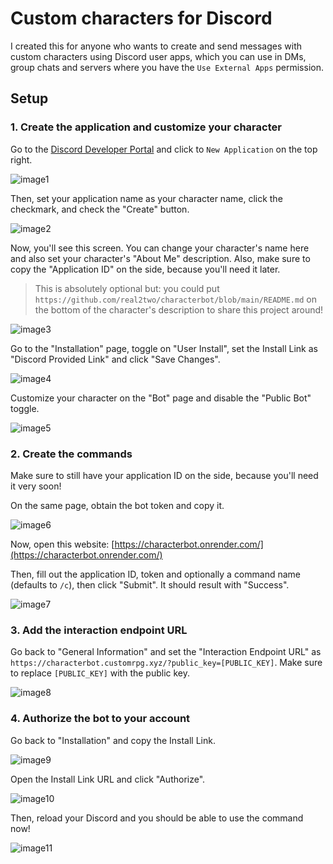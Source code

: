 # Custom characters for Discord

I created this for anyone who wants to create and send messages with custom characters using Discord user apps, which you can use in DMs, group chats and servers where you have the `Use External Apps` permission.

## Setup

### 1. Create the application and customize your character

Go to the [Discord Developer Portal](https://discord.com/developers/applications) and click to `New Application` on the top right.

![image1](/assets/image1.png)

Then, set your application name as your character name, click the checkmark, and check the "Create" button.

![image2](/assets/image2.png)

Now, you'll see this screen. You can change your character's name here and also set your character's "About Me" description. Also, make sure to copy the "Application ID" on the side, because you'll need it later.

> This is absolutely optional but: you could put `https://github.com/real2two/characterbot/blob/main/README.md` on the bottom of the character's description to share this project around!

![image3](/assets/image3.png)

Go to the "Installation" page, toggle on "User Install", set the Install Link as "Discord Provided Link" and click "Save Changes".

![image4](/assets/image4.png)

Customize your character on the "Bot" page and disable the "Public Bot" toggle.

![image5](/assets/image5.png)

### 2. Create the commands

Make sure to still have your application ID on the side, because you'll need it very soon!

On the same page, obtain the bot token and copy it.

![image6](/assets/image6.png)

Now, open this website: [https://characterbot.onrender.com/](https://characterbot.onrender.com/)

Then, fill out the application ID, token and optionally a command name (defaults to `/c`), then click "Submit". It should result with "Success".

![image7](/assets/image7.png)

### 3. Add the interaction endpoint URL

Go back to "General Information" and set the "Interaction Endpoint URL" as `https://characterbot.customrpg.xyz/?public_key=[PUBLIC_KEY]`. Make sure to replace `[PUBLIC_KEY]` with the public key.

![image8](/assets/image8.png)

### 4. Authorize the bot to your account

Go back to "Installation" and copy the Install Link.

![image9](/assets/image9.png)

Open the Install Link URL and click "Authorize".

![image10](/assets/image10.png)

Then, reload your Discord and you should be able to use the command now!

![image11](/assets/image11.png)
